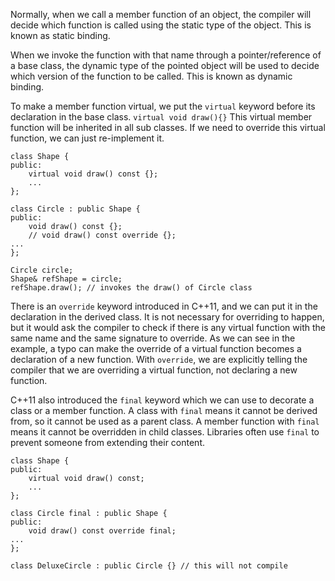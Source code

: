 
Normally, when we call a member function of an object, the compiler will decide which function is called using the static type of the object. This is known as static binding.

When we invoke the function with that name through a pointer/reference of a base class, the dynamic type of the pointed object will be used to decide which version of the function to be called. This is known as dynamic binding.

To make a member function virtual, we put the `virtual` keyword before its declaration in the base class. `virtual void draw(){}`
This virtual member function will be inherited in all sub classes. If we need to override this virtual function, we can just re-implement it.
```
class Shape {
public:
	virtual void draw() const {};
	...
};

class Circle : public Shape {
public:
	void draw() const {};
	// void draw() const override {};
...
};

Circle circle;
Shape& refShape = circle;
refShape.draw(); // invokes the draw() of Circle class
```
There is an `override` keyword introduced in C++11, and we can put it in the declaration in the derived class. It is not necessary for overriding to happen, but it would ask the compiler to check if there is any virtual function with the same name and the same signature to override. As we can see in the example, a typo can make the override of a virtual function becomes a declaration of a new function. With `override`, we are explicitly telling the compiler that we are overriding a virtual function, not declaring a new function.

C++11 also introduced the `final` keyword which we can use to decorate a class or a member function. A class with `final` means it cannot be derived from, so it cannot be used as a parent class. A member function with `final` means it cannot be overridden in child classes. Libraries often use `final` to prevent someone from extending their content.
```
class Shape {
public:
	virtual void draw() const;
	...
};

class Circle final : public Shape {
public:
	void draw() const override final;
...
};

class DeluxeCircle : public Circle {} // this will not compile
```